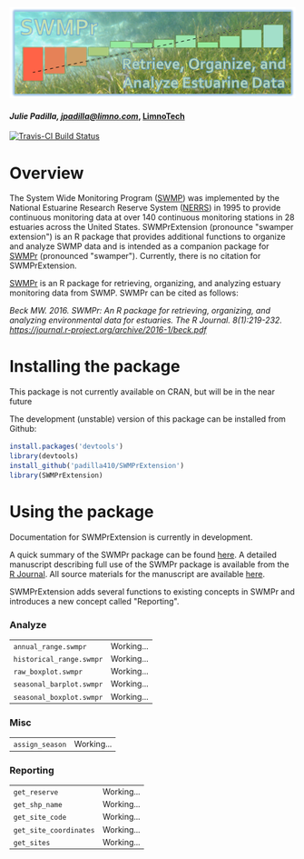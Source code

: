 
![](swmpr_logo.png)
#### *Julie Padilla, jpadilla@limno.com*, [LimnoTech](www.limno.com)

[![Travis-CI Build Status](https://travis-ci.org/padilla410/SWMPrExtension.svg?branch=master)](https://travis-ci.org/padilla410/SWMPrExtension)

<!-- README.md is generated from README.Rmd. Please edit that file -->



# Overview 

The System Wide Monitoring Program ([SWMP](http://nerrs.noaa.gov/RCDefault.aspx?ID=18)) was implemented by the National Estuarine Research Reserve System ([NERRS](http://nerrs.noaa.gov/)) in 1995 to provide continuous monitoring data at over 140 continuous monitoring stations in 28 estuaries across the United States.  SWMPrExtension (pronounce "swamper extension") is an R package that provides additional functions to organize and analyze SWMP data and is intended as a companion package for [SWMPr](https://github.com/fawda123/SWMPr) (pronounced "swamper"). Currently, there is no citation for SWMPrExtension.

[SWMPr](https://github.com/fawda123/SWMPr) is an R package for retrieving, organizing, and analyzing estuary monitoring data from SWMP. SWMPr can be cited as follows:

*Beck MW. 2016. SWMPr: An R package for retrieving, organizing, and analyzing environmental data for estuaries.  The R Journal. 8(1):219-232. https://journal.r-project.org/archive/2016-1/beck.pdf*

# Installing the package

This package is not currently available on CRAN, but will be in the near future

The development (unstable) version of this package can be installed from Github:


```r
install.packages('devtools')
library(devtools)
install_github('padilla410/SWMPrExtension')
library(SWMPrExtension)
```

# Using the package

Documentation for SWMPrExtension is currently in development.

A quick summary of the SWMPr package can be found [here](https://github.com/fawda123/SWMPr). A detailed manuscript describing full use of the SWMPr package is available from the [R Journal](https://journal.r-project.org/archive/accepted/beck.pdf). All source materials for the manuscript are available [here](https://github.com/fawda123/swmpr_manu).

SWMPrExtension adds several functions to existing concepts in SWMPr and introduces a new concept called "Reporting".

<h3>Analyze</h3>
<table>
<tr><td><code>annual_range.swmpr</code></td><td>Working...</td></tr>
<tr><td><code>historical_range.swmpr</code></td><td>Working...</td></tr>
<tr><td><code>raw_boxplot.swmpr</code></td><td>Working...</td></tr>
<tr><td><code>seasonal_barplot.swmpr</code></td><td>Working...</td></tr>
<tr><td><code>seasonal_boxplot.swmpr</code></td><td>Working...</td></tr>
</table>

<h3>Misc</h3>
<table>
<tr><td><code>assign_season</code></td><td>Working...</td></tr>
</table>

<h3>Reporting</h3>
<table>
<tr><td><code>get_reserve</code></td><td>Working...</td></tr>
<tr><td><code>get_shp_name</code></td><td>Working...</td></tr>
<tr><td><code>get_site_code</code></td><td>Working...</td></tr>
<tr><td><code>get_site_coordinates</code></td><td>Working...</td></tr>
<tr><td><code>get_sites</code></td><td>Working...</td></tr>
</table>
